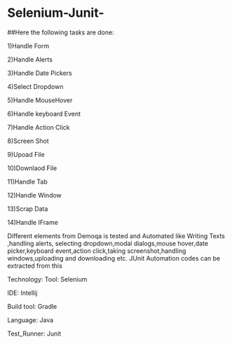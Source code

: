 # Selenium-Junit-

##Here the following tasks are done:

1)Handle Form

2)Handle Alerts

3)Handle Date Pickers

4)Select Dropdown

5)Handle MouseHover

6)Handle keyboard Event

7)Handle Action Click

8)Screen Shot 

9)Upoad File

10)Downlaod File 

11)Handle Tab 

12)Handle Window

13)Scrap Data

14)Handle IFrame

Different elements from Demoqa is tested and Automated like Writing Texts ,handling alerts, selecting dropdown,modal dialogs,mouse hover,date picker,keyboard event,action click,taking screenshot,handling windows,uploading and downloading etc.
JUnit Automation codes can be extracted from this

Technology:
Tool: Selenium

IDE: Intellij

Build tool: Gradle

Language: Java

Test_Runner: Junit
